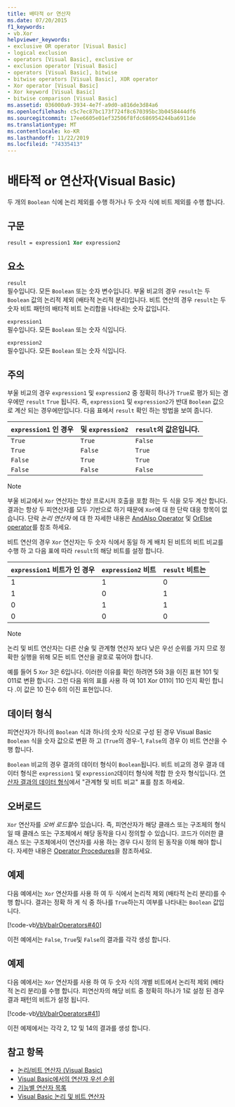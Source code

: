 ```yaml
---
title: 배타적 or 연산자
ms.date: 07/20/2015
f1_keywords:
- vb.Xor
helpviewer_keywords:
- exclusive OR operator [Visual Basic]
- logical exclusion
- operators [Visual Basic], exclusive or
- exclusion operator [Visual Basic]
- operators [Visual Basic], bitwise
- bitwise operators [Visual Basic], XOR operator
- Xor operator [Visual Basic]
- Xor keyword [Visual Basic]
- bitwise comparison [Visual Basic]
ms.assetid: 036000a9-3934-4e7f-a9d0-a816de3d84a6
ms.openlocfilehash: c5c7ec87bc173f724f8c670395bc3b0458444df6
ms.sourcegitcommit: 17ee6605e01ef32506f8fdc686954244ba6911de
ms.translationtype: MT
ms.contentlocale: ko-KR
ms.lasthandoff: 11/22/2019
ms.locfileid: "74335413"
---
```

# <a name="xor-operator-visual-basic"></a>배타적 or 연산자(Visual Basic)
두 개의 `Boolean` 식에 논리 제외를 수행 하거나 두 숫자 식에 비트 제외를 수행 합니다.  
  
## <a name="syntax"></a>구문  
  
```vb  
result = expression1 Xor expression2  
```  
  
## <a name="parts"></a>요소  
 `result`  
 필수입니다. 모든 `Boolean` 또는 숫자 변수입니다. 부울 비교의 경우 `result`는 두 `Boolean` 값의 논리적 제외 (배타적 논리적 분리)입니다. 비트 연산의 경우 `result`는 두 숫자 비트 패턴의 배타적 비트 논리합을 나타내는 숫자 값입니다.  
  
 `expression1`  
 필수입니다. 모든 `Boolean` 또는 숫자 식입니다.  
  
 `expression2`  
 필수입니다. 모든 `Boolean` 또는 숫자 식입니다.  
  
## <a name="remarks"></a>주의  
 부울 비교의 경우 `expression1` 및 `expression2` 중 정확히 하나가 `True`로 평가 되는 경우에만 `result` `True` 됩니다. 즉, `expression1` 및 `expression2`가 반대 `Boolean` 값으로 계산 되는 경우에만입니다. 다음 표에서 `result` 확인 하는 방법을 보여 줍니다.  
  
|`expression1` 인 경우|및 `expression2`|`result`의 값은입니다.|  
|-------------------------|--------------------------|------------------------------|  
|`True`|`True`|`False`|  
|`True`|`False`|`True`|  
|`False`|`True`|`True`|  
|`False`|`False`|`False`|  
  
> [!NOTE]
> 부울 비교에서 `Xor` 연산자는 항상 프로시저 호출을 포함 하는 두 식을 모두 계산 합니다. 결과는 항상 두 피연산자를 모두 기반으로 하기 때문에 `Xor`에 대 한 단락 대응 항목이 없습니다. 단락 *논리 연산자* 에 대 한 자세한 내용은 [AndAlso Operator](../../../visual-basic/language-reference/operators/andalso-operator.md) 및 [OrElse operator](../../../visual-basic/language-reference/operators/orelse-operator.md)를 참조 하세요.  
  
 비트 연산의 경우 `Xor` 연산자는 두 숫자 식에서 동일 하 게 배치 된 비트의 비트 비교를 수행 하 고 다음 표에 따라 `result`의 해당 비트를 설정 합니다.  
  
|`expression1` 비트가 인 경우|`expression2` 비트|`result` 비트는|  
|--------------------------------|---------------------------------|----------------------------|  
|1|1|0|  
|1|0|1|  
|0|1|1|  
|0|0|0|  
  
> [!NOTE]
> 논리 및 비트 연산자는 다른 산술 및 관계형 연산자 보다 낮은 우선 순위를 가지 므로 정확한 실행을 위해 모든 비트 연산을 괄호로 묶어야 합니다.  
  
 예를 들어 5 `Xor` 3은 6입니다. 이러한 이유를 확인 하려면 5와 3을 이진 표현 101 및 011로 변환 합니다. 그런 다음 위의 표를 사용 하 여 101 Xor 011이 110 인지 확인 합니다 .이 값은 10 진수 6의 이진 표현입니다.  
  
## <a name="data-types"></a>데이터 형식  
 피연산자가 하나의 `Boolean` 식과 하나의 숫자 식으로 구성 된 경우 Visual Basic `Boolean` 식을 숫자 값으로 변환 하 고 (`True`의 경우-1, `False`의 경우 0) 비트 연산을 수행 합니다.  
  
 `Boolean` 비교의 경우 결과의 데이터 형식이 `Boolean`됩니다. 비트 비교의 경우 결과 데이터 형식은 `expression1` 및 `expression2`데이터 형식에 적합 한 숫자 형식입니다. [연산자 결과의 데이터 형식](../../../visual-basic/language-reference/operators/data-types-of-operator-results.md)에서 "관계형 및 비트 비교" 표를 참조 하세요.  
  
## <a name="overloading"></a>오버로드  
 `Xor` 연산자를 *오버 로드할*수 있습니다. 즉, 피연산자가 해당 클래스 또는 구조체의 형식일 때 클래스 또는 구조체에서 해당 동작을 다시 정의할 수 있습니다. 코드가 이러한 클래스 또는 구조체에서이 연산자를 사용 하는 경우 다시 정의 된 동작을 이해 해야 합니다. 자세한 내용은 [Operator Procedures](../../../visual-basic/programming-guide/language-features/procedures/operator-procedures.md)을 참조하세요.  
  
## <a name="example"></a>예제  
 다음 예에서는 `Xor` 연산자를 사용 하 여 두 식에서 논리적 제외 (배타적 논리 분리)를 수행 합니다. 결과는 정확 하 게 식 중 하나를 `True`하는지 여부를 나타내는 `Boolean` 값입니다.  
  
 [!code-vb[VbVbalrOperators#40](~/samples/snippets/visualbasic/VS_Snippets_VBCSharp/VbVbalrOperators/VB/Class1.vb#40)]  
  
 이전 예에서는 `False`, `True`및 `False`의 결과를 각각 생성 합니다.  
  
## <a name="example"></a>예제  
 다음 예에서는 `Xor` 연산자를 사용 하 여 두 숫자 식의 개별 비트에서 논리적 제외 (배타적 논리 분리)를 수행 합니다. 피연산자의 해당 비트 중 정확히 하나가 1로 설정 된 경우 결과 패턴의 비트가 설정 됩니다.  
  
 [!code-vb[VbVbalrOperators#41](~/samples/snippets/visualbasic/VS_Snippets_VBCSharp/VbVbalrOperators/VB/Class1.vb#41)]  
  
 이전 예제에서는 각각 2, 12 및 14의 결과를 생성 합니다.  
  
## <a name="see-also"></a>참고 항목

- [논리/비트 연산자 (Visual Basic)](../../../visual-basic/language-reference/operators/logical-bitwise-operators.md)
- [Visual Basic에서의 연산자 우선 순위](../../../visual-basic/language-reference/operators/operator-precedence.md)
- [기능별 연산자 목록](../../../visual-basic/language-reference/operators/operators-listed-by-functionality.md)
- [Visual Basic 논리 및 비트 연산자](../../../visual-basic/programming-guide/language-features/operators-and-expressions/logical-and-bitwise-operators.md)
